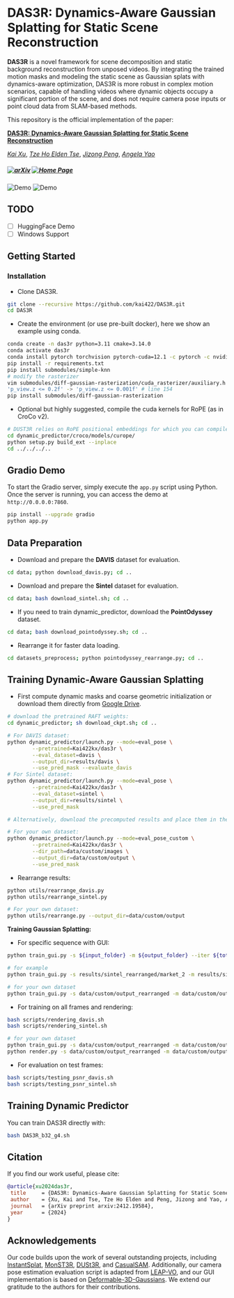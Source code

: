 # DAS3R: Dynamics-Aware Gaussian Splatting for Static Scene Reconstruction

<b>DAS3R</b> is a novel framework for scene decomposition and static background reconstruction from unposed videos. By integrating the trained motion masks and modeling the static scene as Gaussian splats with dynamics-aware optimization, DAS3R is more robust in complex motion scenarios, capable of handling videos where dynamic objects occupy a significant portion of the scene, and does not require camera pose inputs or point cloud data from SLAM-based methods.

This repository is the official implementation of the paper:

[**DAS3R: Dynamics-Aware Gaussian Splatting for Static Scene Reconstruction**](https://kai422.github.io/DAS3R/)

[*Kai Xu*](https://kai422.github.io/),
[*Tze Ho Elden Tse*](https://eldentse.github.io/),
[*Jizong Peng*](),
[*Angela Yao*](https://www.comp.nus.edu.sg/~ayao/)
<h5 align="LEFT">

[![arXiv](https://img.shields.io/badge/ArXiv-2412.19584-b31b1b.svg?logo=arXiv)](https://arxiv.org/abs/2412.19584) 
[![Home Page](https://img.shields.io/badge/Project-Website-blue.svg)](https://kai422.github.io/DAS3R/) 

</h5>


![Demo](assets/davis.gif)
![Demo](assets/sintel.gif)
## TODO
- [ ] HuggingFace Demo
- [ ] Windows Support
## Getting Started


### Installation
- Clone DAS3R.
```bash
git clone --recursive https://github.com/kai422/DAS3R.git
cd DAS3R
```

- Create the environment (or use pre-built docker), here we show an example using conda.
```bash
conda create -n das3r python=3.11 cmake=3.14.0
conda activate das3r
conda install pytorch torchvision pytorch-cuda=12.1 -c pytorch -c nvidia  # use the correct version of cuda for your system
pip install -r requirements.txt
pip install submodules/simple-knn
# modify the rasterizer
vim submodules/diff-gaussian-rasterization/cuda_rasterizer/auxiliary.h
'p_view.z <= 0.2f' -> 'p_view.z <= 0.001f' # line 154
pip install submodules/diff-gaussian-rasterization
```

- Optional but highly suggested, compile the cuda kernels for RoPE (as in CroCo v2).
```bash
# DUST3R relies on RoPE positional embeddings for which you can compile some cuda kernels for faster runtime.
cd dynamic_predictor/croco/models/curope/
python setup.py build_ext --inplace
cd ../../../..
```

## Gradio Demo

To start the Gradio server, simply execute the `app.py` script using Python. Once the server is running, you can access the demo at `http://0.0.0.0:7860`.
```bash
pip install --upgrade gradio
python app.py
```

## Data Preparation

- Download and prepare the **DAVIS** dataset for evaluation.
```bash
cd data; python download_davis.py; cd ..
```
- Download and prepare the **Sintel** dataset for evaluation.
```bash
cd data; bash download_sintel.sh; cd ..
```
- If you need to train dynamic_predictor, download the **PointOdyssey** dataset.
```bash
cd data; bash download_pointodyssey.sh; cd ..
```
- Rearrange it for faster data loading.
```bash
cd datasets_preprocess; python pointodyssey_rearrange.py; cd ..
```

## Training Dynamic-Aware Gaussian Splatting

- First compute dynamic masks and coarse geometric initialization or download them directly from  [Google Drive](https://drive.google.com/drive/folders/1uSI3raipU3aacSq5enAZd8EozSTn_kS9?usp=drive_link).
```bash
# download the pretrained RAFT weights:
cd dynamic_predictor; sh download_ckpt.sh; cd ..

# For DAVIS dataset:
python dynamic_predictor/launch.py --mode=eval_pose \
        --pretrained=Kai422kx/das3r \
        --eval_dataset=davis \
        --output_dir=results/davis \
        --use_pred_mask --evaluate_davis
# For Sintel dataset:
python dynamic_predictor/launch.py --mode=eval_pose \
        --pretrained=Kai422kx/das3r \
        --eval_dataset=sintel \
        --output_dir=results/sintel \
        --use_pred_mask

# Alternatively, download the precomputed results and place them in the `results` directory. Then, unzip `davis.zip` and `sintel.zip` in the same directory.

# For your own dataset:
python dynamic_predictor/launch.py --mode=eval_pose_custom \
        --pretrained=Kai422kx/das3r \
        --dir_path=data/custom/images \
        --output_dir=data/custom/output \
        --use_pred_mask 
```
- Rearrange results:

```bash
python utils/rearrange_davis.py
python utils/rearrange_sintel.py

# For your own dataset:
python utils/rearrange.py --output_dir=data/custom/output
```
**Training Gaussian Splatting:**

- For specific sequence with GUI:
```bash
python train_gui.py -s ${input_folder} -m ${output_folder} --iter ${total_iterations} --eval_pose --gui

# for example
python train_gui.py -s results/sintel_rearranged/market_2 -m results/sintel_rearranged/market_2 --iter 4000 --eval_pose --gui 

# for your own dataset
python train_gui.py -s data/custom/output_rearranged -m data/custom/output_rearranged --iter 4000 --gui 
```
- For training on all frames and rendering:
```bash
bash scripts/rendering_davis.sh
bash scripts/rendering_sintel.sh

# for your own dataset
python train_gui.py -s data/custom/output_rearranged -m data/custom/output_rearranged --iter 4000
python render.py -s data/custom/output_rearranged -m data/custom/output_rearranged --iter 4000 --get_video 
```

- For evaluation on test frames:
```bash
bash scripts/testing_psnr_davis.sh
bash scripts/testing_psnr_sintel.sh
```




## Training Dynamic Predictor

You can train DAS3R directly with:
```bash
bash DAS3R_b32_g4.sh
```

## Citation

If you find our work useful, please cite:

```bibtex
@article{xu2024das3r,
 title     = {DAS3R: Dynamics-Aware Gaussian Splatting for Static Scene Reconstruction}, 
 author    = {Xu, Kai and Tse, Tze Ho Elden and Peng, Jizong and Yao, Angela},
 journal   = {arXiv preprint arxiv:2412.19584},
 year      = {2024}
}
```


## Acknowledgements
Our code builds upon the work of several outstanding projects, including [InstantSplat](https://github.com/NVlabs/InstantSplat), [MonST3R](https://github.com/Junyi42/monst3r), [DUSt3R](https://github.com/naver/dust3r), and [CasualSAM](https://github.com/ztzhang/casualSAM). Additionally, our camera pose estimation evaluation script is adapted from [LEAP-VO](https://github.com/chiaki530/leapvo), and our GUI implementation is based on [Deformable-3D-Gaussians](https://github.com/ingra14m/Deformable-3D-Gaussians). We extend our gratitude to the authors for their contributions.
